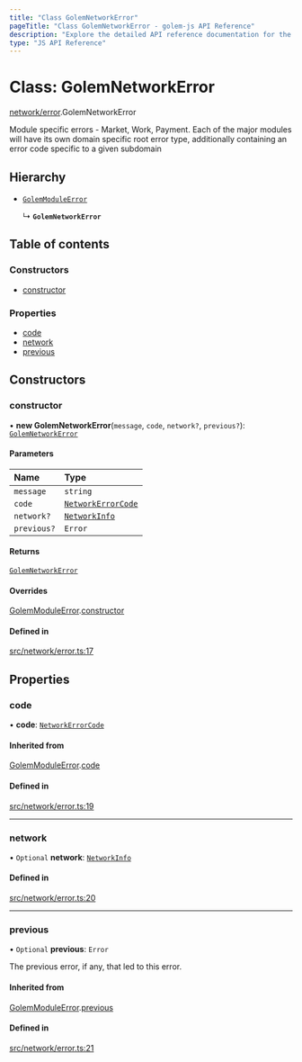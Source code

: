 ```yaml
---
title: "Class GolemNetworkError"
pageTitle: "Class GolemNetworkError - golem-js API Reference"
description: "Explore the detailed API reference documentation for the Class GolemNetworkError within the golem-js SDK for the Golem Network."
type: "JS API Reference"
---
```

# Class: GolemNetworkError

[network/error](../modules/network_error).GolemNetworkError

Module specific errors - Market, Work, Payment.
Each of the major modules will have its own domain specific root error type,
additionally containing an error code specific to a given subdomain

## Hierarchy

- [`GolemModuleError`](error_golem_error.GolemModuleError)

  ↳ **`GolemNetworkError`**

## Table of contents

### Constructors

- [constructor](network_error.GolemNetworkError#constructor)

### Properties

- [code](network_error.GolemNetworkError#code)
- [network](network_error.GolemNetworkError#network)
- [previous](network_error.GolemNetworkError#previous)

## Constructors

### constructor

• **new GolemNetworkError**(`message`, `code`, `network?`, `previous?`): [`GolemNetworkError`](network_error.GolemNetworkError)

#### Parameters

| Name | Type |
| :------ | :------ |
| `message` | `string` |
| `code` | [`NetworkErrorCode`](../enums/network_error.NetworkErrorCode) |
| `network?` | [`NetworkInfo`](../interfaces/network_network.NetworkInfo) |
| `previous?` | `Error` |

#### Returns

[`GolemNetworkError`](network_error.GolemNetworkError)

#### Overrides

[GolemModuleError](error_golem_error.GolemModuleError).[constructor](error_golem_error.GolemModuleError#constructor)

#### Defined in

[src/network/error.ts:17](https://github.com/golemfactory/golem-js/blob/7cee55b/src/network/error.ts#L17)

## Properties

### code

• **code**: [`NetworkErrorCode`](../enums/network_error.NetworkErrorCode)

#### Inherited from

[GolemModuleError](error_golem_error.GolemModuleError).[code](error_golem_error.GolemModuleError#code)

#### Defined in

[src/network/error.ts:19](https://github.com/golemfactory/golem-js/blob/7cee55b/src/network/error.ts#L19)

___

### network

• `Optional` **network**: [`NetworkInfo`](../interfaces/network_network.NetworkInfo)

#### Defined in

[src/network/error.ts:20](https://github.com/golemfactory/golem-js/blob/7cee55b/src/network/error.ts#L20)

___

### previous

• `Optional` **previous**: `Error`

The previous error, if any, that led to this error.

#### Inherited from

[GolemModuleError](error_golem_error.GolemModuleError).[previous](error_golem_error.GolemModuleError#previous)

#### Defined in

[src/network/error.ts:21](https://github.com/golemfactory/golem-js/blob/7cee55b/src/network/error.ts#L21)
